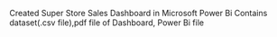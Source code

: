 Created Super Store Sales Dashboard in Microsoft Power Bi
Contains dataset(.csv file),pdf file of Dashboard, Power Bi file
